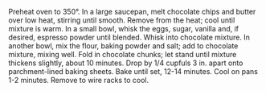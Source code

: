 Preheat oven to 350°. In a large saucepan, melt chocolate chips and butter over low heat, stirring until smooth. Remove from the heat; cool until mixture is warm.
In a small bowl, whisk the eggs, sugar, vanilla and, if desired, espresso powder until blended. Whisk into chocolate mixture. In another bowl, mix the flour, baking powder and salt; add to chocolate mixture, mixing well. Fold in chocolate chunks; let stand until mixture thickens slightly, about 10 minutes.
Drop by 1/4 cupfuls 3 in. apart onto parchment-lined baking sheets. Bake until set, 12-14 minutes. Cool on pans 1-2 minutes. Remove to wire racks to cool.